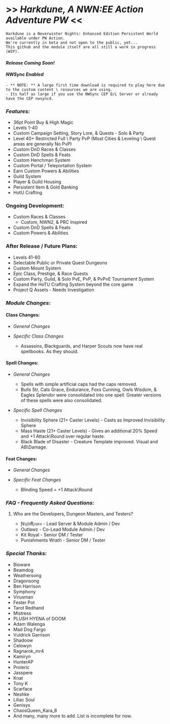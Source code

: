 # >> _Harkdune, A NWN:EE Action Adventure PW_ <<
    Harkdune is a Neverwinter Nights: Enhanced Edition Persistent World available under PW Action.
	We're currently in beta and not open to the public, yet...
	This github and the module itself are all still a work in progress (WIP).

#### *Release Coming Soon!*

#### *NWSync Enabled*
	- ** NOTE: ** A large first time download is required to play here due to the custom content \ resources we are using.
	- Its half as large if you use the NWSync CEP D/L Server or already have the CEP nwsyncd.

### _**Features:**_
* 36pt Point Buy & High Magic
* Levels 1-40
* Custom Campaign Setting, Story Lore, & Quests - Solo & Party
* Level 40+ Restricted Full \ Party PvP (Most Cities & Leveling \ Quest areas are generally No PvP)
* Custom DnD Races & Classes
* Custom DnD Spells & Feats
* Custom Henchman System
* Custom Portal / Teleportation System
* Earn Custom Powers & Abilities
* Guild System
* Player & Guild Housing
* Persistent Item & Gold Banking
* HotU Crafting

### **Ongoing Development:**
* Custom Races & Classes 
	+ Custom, NWN2, & PRC Inspired
* Custom DnD Spells & Feats
* Custom Powers & Abilities

### **After Release / Future Plans:**
* Levels 41-60
* Selectable Public or Private Quest Dungeons
* Custom Mount System
* Epic Class, Prestige, & Race Quests
* Custom Party, Guild, & Solo PvE, PvP, & PvPvE Tournament System
* Expand the HoTU Crafting System beyond the core game
* Project Q Assets - Needs Investigation

### _**Module Changes:**_
#### **Class Changes:**
* *General Changes*

* *Specific Class Changes*
	- Assassins, Blackguards, and Harper Scouts now have real spellbooks. As they should.

#### **Spell Changes:**
* *General Changes*
	- Spells with simple artificial caps had the caps removed.
	- Bulls Str, Cats Grace, Endurance, Foxs Cunning, Owls Wisdom, & Eagles Splendor were consolidated into one spell. Greater versions of these spells were also consolidated.

* *Specific Spell Changes*
	- Invisibility Sphere (21+ Caster Levels) - Casts as Improved Invisibility Sphere
	- Mass Haste (21+ Caster Levels) - Gives an additional 20% Speed and +1 Attack\Round over regular haste.
	- Black Blade of Disaster - Creature Template improved. Visual and AB\Damage.

#### **Feat Changes:**
* *General Changes*

* *Specific Feat Changes*
	- Blinding Speed = +1 Attack\Round

### _**FAQ - Frequently Asked Questions:**_
1. Who are the Developers, Dungeon Masters, and Testers?

	- Ɲ𝔦𝔤𝔥𝔱Ʀ𝔞𝘷𝔢𝔫 - Lead Server & Module Admin / Dev
	- Outlawz - Co-Lead Module Admin / Dev
	- Kit Royal - Senior DM / Tester
	- Punishments Wrath - Senior DM / Tester

### _*Special Thanks:*_
- Bioware
- Beamdog
- Weathersong
- Dragonsong
- Ben Harrison
- Symphony
- Virusman
- Fester Pot
- Tarot Redhand
- Mistress
- PLUSH HYENA of DOOM
- Adam Walenga
- Mad Dog Fargo
- Vuldrick Garrison
- Shadoow
- Celowyn
- Ragnarok_mr4
- Kamiryn
- HunterAP
- Proleric
- Jasspere
- Knat
- Tony K
- Scarface
- Neshke
- Liliac Soul
- Genisys
- ChaosQueen_Kara_8
- And many, many more to add. List is incomplete for now.